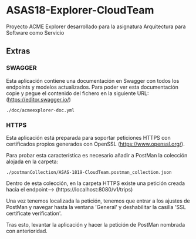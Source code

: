 # ASAS18-Explorer-CloudTeam
Proyecto ACME Explorer desarrollado para la asignatura Arquitectura para Software como Servicio

## Extras

### SWAGGER
Esta aplicación contiene una documentación en Swagger con todos los endpoints y modelos actualizados. Para poder ver esta documentación copie y pegue el contenido del fichero en la siguiente URL: (https://editor.swagger.io/)
```
./doc/acmeexplorer-doc.yml
```


### HTTPS
Esta aplicación está preparada para soportar peticiones HTTPS con certificados propios generados con OpenSSL (https://www.openssl.org/).

Para probar esta característica es necesario añadir a PostMan la colección alojada en la carpeta:
```
./postmanCollection/ASAS-1819-CloudTeam.postman_collection.json
```

Dentro de esta colección, en la carpeta HTTPS existe una petición creada hacia el endpoint--> (https://localhost:8080/v1/trips)

Una vez tenemos localizada la petición, tenemos que entrar a los ajustes de PostMan y navegar hasta la ventana 'General' y deshabilitar la casilla 'SSL certificate verification'.

Tras esto, levantar la aplicación y hacer la petición de PostMan nombrada con anterioridad.
